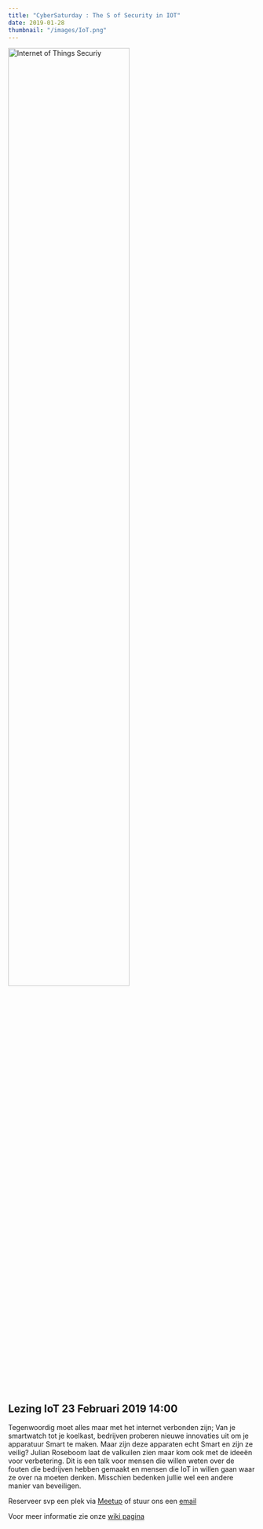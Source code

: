 ```yaml
---
title: "CyberSaturday : The S of Security in IOT"
date: 2019-01-28
thumbnail: "/images/IoT.png"
---
```


<img alt="Internet of Things Securiy" src="/images/IoT.png" height="70%" width="70%" align="middle">

## Lezing IoT 23 Februari 2019 14:00

Tegenwoordig moet alles maar met het internet verbonden zijn; Van je smartwatch tot je koelkast, bedrijven proberen nieuwe innovaties uit om je apparatuur Smart te maken. Maar zijn deze apparaten echt Smart en zijn ze veilig? Julian Roseboom laat de valkuilen zien maar kom ook met de ideeën voor verbetering. Dit is een talk voor mensen die willen weten over de fouten die bedrijven hebben gemaakt en mensen die IoT in willen gaan waar ze over na moeten denken. Misschien bedenken jullie wel een andere manier van beveiligen.

Reserveer svp een plek via [Meetup](https://www.meetup.com/tkkrlab/events/255671296/) of stuur ons een [email](mailto:bestuur@tkkrlab.nl)

Voor meer informatie zie onze [wiki pagina](https://tkkrlab.nl/wiki/CyberSaturday_:_The_S_of_Security_in_IOT)
